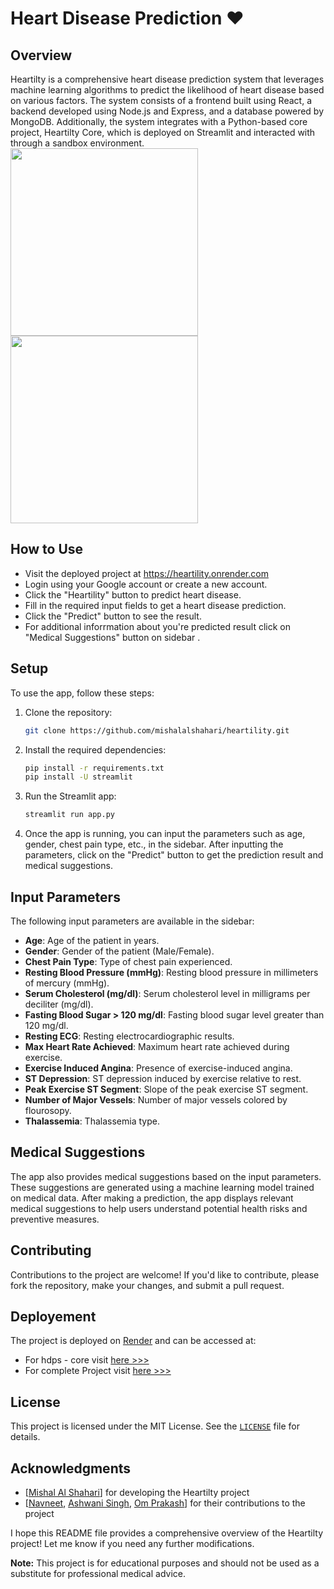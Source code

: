# Heart Disease Prediction ❤️

## Overview

Heartilty is a comprehensive heart disease prediction system that leverages machine learning algorithms to predict the likelihood of heart disease based on various factors. The system consists of a frontend built using React, a backend developed using Node.js and Express, and a database powered by MongoDB. Additionally, the system integrates with a Python-based core project, Heartilty Core, which is deployed on Streamlit and interacted with through a sandbox environment.
<img src="https://github.com/mishalalshahari/heartility/blob/main/images/architecture.png" width="300" />
<img src="https://github.com/mishalalshahari/heartility/blob/main/images/workflow.png" width="300" />


## How to Use
- Visit the deployed project at https://heartility.onrender.com
- Login using your Google account or create a new account.
- Click the "Heartility" button to predict heart disease.
- Fill in the required input fields to get a heart disease prediction.
- Click the "Predict" button to see the result.
- For additional inforrmation about you're predicted result click on "Medical Suggestions" button on sidebar .

## Setup

To use the app, follow these steps:

1. Clone the repository:

   ```bash
   git clone https://github.com/mishalalshahari/heartility.git
   ```

2. Install the required dependencies:

   ```bash
   pip install -r requirements.txt
   pip install -U streamlit
   ```

3. Run the Streamlit app:

   ```bash
   streamlit run app.py
   ```

4. Once the app is running, you can input the parameters such as age, gender, chest pain type, etc., in the sidebar. After inputting the parameters, click on the "Predict" button to get the prediction result and medical suggestions.

## Input Parameters

The following input parameters are available in the sidebar:

- **Age**: Age of the patient in years.
- **Gender**: Gender of the patient (Male/Female).
- **Chest Pain Type**: Type of chest pain experienced.
- **Resting Blood Pressure (mmHg)**: Resting blood pressure in millimeters of mercury (mmHg).
- **Serum Cholesterol (mg/dl)**: Serum cholesterol level in milligrams per deciliter (mg/dl).
- **Fasting Blood Sugar > 120 mg/dl**: Fasting blood sugar level greater than 120 mg/dl.
- **Resting ECG**: Resting electrocardiographic results.
- **Max Heart Rate Achieved**: Maximum heart rate achieved during exercise.
- **Exercise Induced Angina**: Presence of exercise-induced angina.
- **ST Depression**: ST depression induced by exercise relative to rest.
- **Peak Exercise ST Segment**: Slope of the peak exercise ST segment.
- **Number of Major Vessels**: Number of major vessels colored by flourosopy.
- **Thalassemia**: Thalassemia type.

## Medical Suggestions

The app also provides medical suggestions based on the input parameters. These suggestions are generated using a machine learning model trained on medical data. After making a prediction, the app displays relevant medical suggestions to help users understand potential health risks and preventive measures.

## Contributing
Contributions to the project are welcome! If you'd like to contribute, please fork the repository, make your changes, and submit a pull request.

## Deployement
The project is deployed on [Render](https://render.com/) and can be accessed at:
- For hdps - core visit [here >>>](https://hdps-heartility.streamlit.app/)
- For complete Project visit [here >>>](https://heartility.onrender.com/)

## License

This project is licensed under the MIT License. See the [`LICENSE`](LICENSE) file for details.

## Acknowledgments
- [[Mishal Al Shahari](https://github.com/mishalalshahari)] for developing the Heartilty project
- [[Navneet](https://github.com/navneetguptacse), [Ashwani Singh](), [Om Prakash]()] for their contributions to the project

I hope this README file provides a comprehensive overview of the Heartilty project! Let me know if you need any further modifications.

**Note:** This project is for educational purposes and should not be used as a substitute for professional medical advice.
